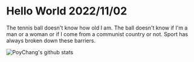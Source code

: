 # Hello World 2022/11/02

The tennis ball doesn't know how old I am. The ball doesn't know if I'm a man or a woman or if I come from a communist country or not. Sport has always broken down these barriers.

![PoyChang's github stats](https://github-readme-stats.vercel.app/api?username=poychang&show_icons=true&theme=dracula)
